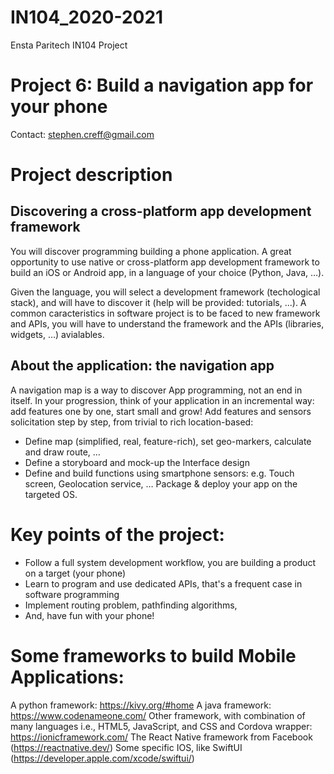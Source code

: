 # IN104_2020-2021
Ensta Paritech IN104 Project

# Project 6: Build a navigation app for your phone
Contact: stephen.creff@gmail.com

# Project description

## Discovering a cross-platform app development framework
You will discover programming building a phone application. A great opportunity to use native or cross-platform app development framework to build an iOS or Android app, in a language of your choice (Python, Java, …).

Given the language, you will select a development framework (techological stack), and will have to discover it (help will be provided: tutorials, ...). A common caracteristics in software project is to be faced to new framework and APIs, you will have to understand the framework and the APIs (libraries, widgets, …) avialables.

## About the application: the navigation app

A navigation map is a way to discover App programming, not an end in itself.
In your progression, think of your application in an incremental way: add features one by one, start small and grow!
Add features and sensors solicitation step by step, from trivial to rich location-based: 
- Define map (simplified, real, feature-rich), set geo-markers, calculate and draw route, …
- Define a storyboard and mock-up the Interface design
- Define and build functions using smartphone sensors: e.g. Touch screen, Geolocation service, …
Package & deploy your app on the targeted OS.

# Key points of the project:
- Follow a full system development workflow, you are building a product on a target (your phone)
- Learn to program and use dedicated APIs, that's a frequent case in software programming
- Implement routing problem, pathfinding algorithms, 
- And, have fun with your phone!

# Some frameworks to build Mobile Applications: 
A python framework: https://kivy.org/#home
A java framework: https://www.codenameone.com/
Other framework, with combination of many languages i.e., HTML5, JavaScript, and CSS and Cordova wrapper: https://ionicframework.com/
The React Native framework from Facebook (https://reactnative.dev/)
Some specific IOS, like SwiftUI (https://developer.apple.com/xcode/swiftui/)

